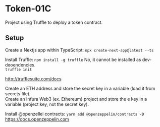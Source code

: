 # Token-01C

Project using Truffle to deploy a token contract.

## Setup

Create a Nextjs app within TypeScript:
`npx create-next-app@latest --ts`

Install Truffle:
`npm install -g truffle` No, it cannot be installed as dev-deoendencies.  
`truffle init`

http://trufflesuite.com/docs

Create an ETH address and store the secret key in a variable (load it from secrets file).  
Create an Infura Web3 (ex. Ethereum) project and store the e key in a variable (project key, not the secret key).

Install @openzellei contracts:
`yarn add @openzeppelin/contracts -D`
https://docs.openzeppelin.com
